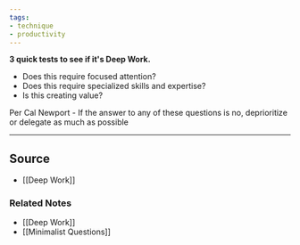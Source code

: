 ```yaml
---
tags:
- technique
- productivity
---
```

**3 quick tests to see if it's Deep Work.**

- Does this require focused attention?
- Does this require specialized skills and expertise?
- Is this creating value?

Per Cal Newport - If the answer to any of these questions is no, deprioritize or delegate as much as possible

---

## Source
- [[Deep Work]]

### Related Notes
- [[Deep Work]]
- [[Minimalist Questions]]